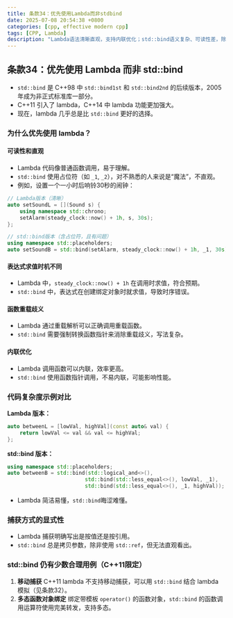```yaml
---
title: 条款34：优先使用Lambda而非stdbind
date: 2025-07-08 20:54:38 +0800
categories: [cpp, effective modern cpp]
tags: [CPP, Lambda]
description: "Lambda语法清晰直观，支持内联优化；std::bind语义复杂、可读性差，除特殊场景外应避免使用。"
---
```

## 条款34：优先使用 Lambda 而非 std::bind

- `std::bind` 是 C++98 中 `std::bind1st` 和 `std::bind2nd` 的后续版本，2005年成为非正式标准库一部分。
- C++11 引入了 lambda，C++14 中 lambda 功能更加强大。
- 现在，lambda 几乎总是比 `std::bind` 更好的选择。

### 为什么优先使用 lambda？

#### 可读性和直观

- Lambda 代码像普通函数调用，易于理解。
- `std::bind` 使用占位符（如 `_1`, `_2`），对不熟悉的人来说是“魔法”，不直观。
- 例如，设置一个一小时后响铃30秒的闹钟：

```cpp
// Lambda版本（清晰）
auto setSoundL = [](Sound s) {
    using namespace std::chrono;
    setAlarm(steady_clock::now() + 1h, s, 30s);
};

// std::bind版本（含占位符，且有问题）
using namespace std::placeholders;
auto setSoundB = std::bind(setAlarm, steady_clock::now() + 1h, _1, 30s);
```

#### 表达式求值时机不同

- Lambda 中，`steady_clock::now() + 1h` 在调用时求值，符合预期。
- `std::bind` 中，表达式在创建绑定对象时就求值，导致时序错误。

#### 函数重载歧义

- Lambda 通过重载解析可以正确调用重载函数。
- `std::bind` 需要强制转换函数指针来消除重载歧义，写法复杂。

#### 内联优化

- Lambda 调用函数可以内联，效率更高。
- `std::bind` 使用函数指针调用，不易内联，可能影响性能。

### 代码复杂度示例对比

**Lambda 版本：**

```cpp
auto betweenL = [lowVal, highVal](const auto& val) {
    return lowVal <= val && val <= highVal;
};
```

**std::bind 版本：**

```cpp
using namespace std::placeholders;
auto betweenB = std::bind(std::logical_and<>(),
                         std::bind(std::less_equal<>(), lowVal, _1),
                         std::bind(std::less_equal<>(), _1, highVal));
```

- Lambda 简洁易懂，`std::bind`晦涩难懂。

### 捕获方式的显式性

- Lambda 捕获明确写出是按值还是按引用。
- `std::bind` 总是拷贝参数，除非使用 `std::ref`，但无法直观看出。

### std::bind 仍有少数合理用例（C++11限定）

1. **移动捕获**
    C++11 lambda 不支持移动捕获，可以用 `std::bind` 结合 lambda 模拟（见条款32）。
2. **多态函数对象绑定**
    绑定带模板 `operator()` 的函数对象，`std::bind` 的函数调用运算符使用完美转发，支持多态。
